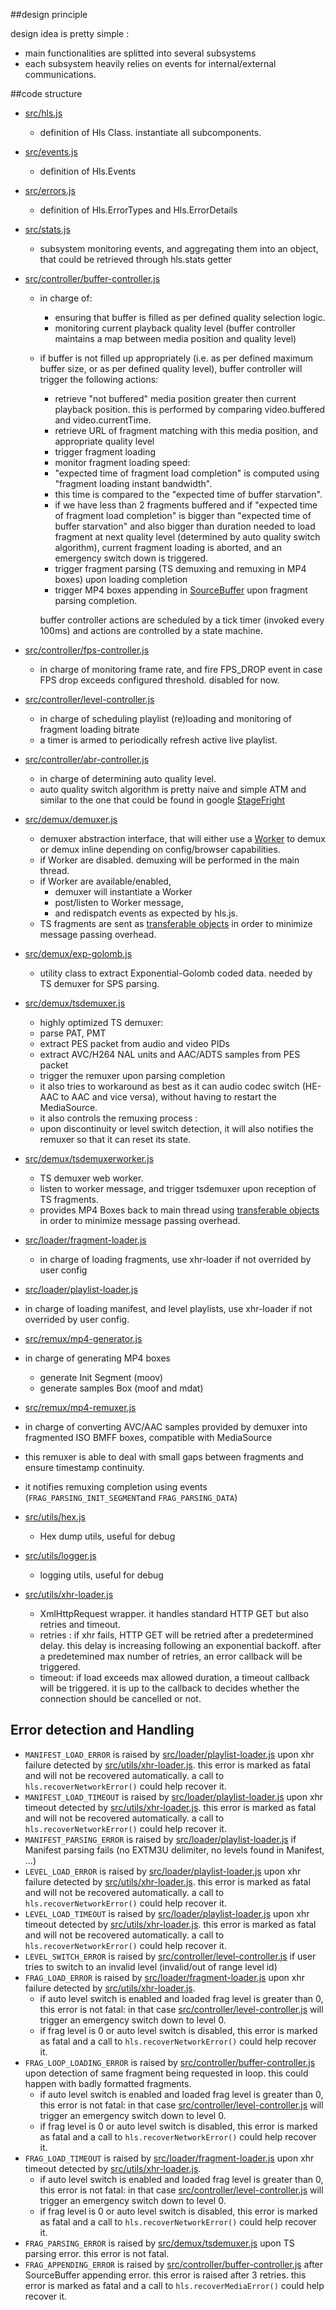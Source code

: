 ##design principle

design idea is pretty simple :

   - main functionalities are splitted into several subsystems
   - each subsystem heavily relies on events for internal/external communications.

##code structure

  - [src/hls.js][]
    - definition of Hls Class. instantiate all subcomponents.
  - [src/events.js][]
    - definition of Hls.Events
  - [src/errors.js][]
    - definition of Hls.ErrorTypes and Hls.ErrorDetails
  - [src/stats.js][]
    - subsystem monitoring events, and aggregating them into an object, that could be retrieved through hls.stats getter

  - [src/controller/buffer-controller.js][]
    - in charge of:
      - ensuring that buffer is filled as per defined quality selection logic. 
      - monitoring current playback quality level (buffer controller maintains a map between media position and quality level)
    - if buffer is not filled up appropriately (i.e. as per defined maximum buffer size, or as per defined quality level), buffer controller will trigger the following actions:
        - retrieve "not buffered" media position greater then current playback position. this is performed by comparing video.buffered and video.currentTime.
        - retrieve URL of fragment matching with this media position, and appropriate quality level
        - trigger fragment loading
        - monitor fragment loading speed:
         - "expected time of fragment load completion" is computed using "fragment loading instant bandwidth".
         - this time is compared to the "expected time of buffer starvation".
         - if we have less than 2 fragments buffered and if "expected time of fragment load completion" is bigger than "expected time of buffer starvation" and also bigger than duration needed to load fragment at next quality level (determined by auto quality switch algorithm), current fragment loading is aborted, and an emergency switch down is triggered.
        - trigger fragment parsing (TS demuxing and remuxing in MP4 boxes) upon loading completion
        - trigger MP4 boxes appending in [SourceBuffer](http://www.w3.org/TR/media-source/#sourcebuffer) upon fragment parsing completion.

      buffer controller actions are scheduled by a tick timer (invoked every 100ms) and actions are controlled by a state machine.

  - [src/controller/fps-controller.js][]
    - in charge of monitoring frame rate, and fire FPS_DROP event in case FPS drop exceeds configured threshold. disabled for now.
  - [src/controller/level-controller.js][]
    - in charge of scheduling playlist (re)loading and monitoring of fragment loading bitrate
    - a timer is armed to periodically refresh active live playlist.

  - [src/controller/abr-controller.js][]
    - in charge of determining auto quality level.
    - auto quality switch algorithm is pretty naive and simple ATM and similar to the one that could be found in google [StageFright](https://android.googlesource.com/platform/frameworks/av/+/master/media/libstagefright/httplive/LiveSession.cpp)

  - [src/demux/demuxer.js][]
    - demuxer abstraction interface, that will either use a [Worker](https://en.wikipedia.org/wiki/Web_worker) to demux or demux inline depending on config/browser capabilities.
    - if Worker are disabled. demuxing will be performed in the main thread.
    - if Worker are available/enabled,
      - demuxer will instantiate a Worker
      - post/listen to Worker message, 
      - and redispatch events as expected by hls.js.
    - TS fragments are sent as [transferable objects](https://developers.google.com/web/updates/2011/12/Transferable-Objects-Lightning-Fast) in order to minimize message passing overhead.
  - [src/demux/exp-golomb.js][]
    - utility class to extract Exponential-Golomb coded data. needed by TS demuxer for SPS parsing.
  - [src/demux/tsdemuxer.js][]
    - highly optimized TS demuxer:
     - parse PAT, PMT
     - extract PES packet from audio and video PIDs
     - extract AVC/H264 NAL units and AAC/ADTS samples from PES packet
     - trigger the remuxer upon parsing completion
     - it also tries to workaround as best as it can audio codec switch (HE-AAC to AAC and vice versa), without having to restart the MediaSource.
     - it also controls the remuxing process : 
      - upon discontinuity or level switch detection, it will also notifies the remuxer so that it can reset its state.
  - [src/demux/tsdemuxerworker.js][]
    - TS demuxer web worker. 
    - listen to worker message, and trigger tsdemuxer upon reception of TS fragments.
    - provides MP4 Boxes back to main thread using [transferable objects](https://developers.google.com/web/updates/2011/12/Transferable-Objects-Lightning-Fast) in order to minimize message passing overhead.
  - [src/loader/fragment-loader.js][]
    - in charge of loading fragments, use xhr-loader if not overrided by user config
  - [src/loader/playlist-loader.js][]
   - in charge of loading manifest, and level playlists, use xhr-loader if not overrided by user config.
  - [src/remux/mp4-generator.js][]
   - in charge of generating MP4 boxes
     - generate Init Segment (moov)
     - generate samples Box (moof and mdat)
  - [src/remux/mp4-remuxer.js][]
   - in charge of converting AVC/AAC samples provided by demuxer into fragmented ISO BMFF boxes, compatible with MediaSource
   - this remuxer is able to deal with small gaps between fragments and ensure timestamp continuity.
   - it notifies remuxing completion using events (```FRAG_PARSING_INIT_SEGMENT```and ```FRAG_PARSING_DATA```)
  - [src/utils/hex.js][]
    - Hex dump utils, useful for debug
  - [src/utils/logger.js][]
    - logging utils, useful for debug
  - [src/utils/xhr-loader.js][]
    - XmlHttpRequest wrapper. it handles standard HTTP GET but also retries and timeout. 
    - retries : if xhr fails, HTTP GET will be retried after a predetermined delay. this delay is increasing following an exponential backoff. after a predetemined max number of retries, an error callback will be triggered.
    - timeout: if load exceeds max allowed duration, a timeout callback will be triggered. it is up to the callback to decides whether the connection should be cancelled or not.

[src/hls.js]: src/hls.js
[src/events.js]: src/events.js
[src/errors.js]: src/errors.js
[src/stats.js]: src/stats.js
[src/controller/abr-controller.js]: src/controller/abr-controller.js
[src/controller/buffer-controller.js]: src/controller/buffer-controller.js
[src/controller/level-controller.js]: src/controller/level-controller.js
[src/controller/fps-controller.js]: src/controller/fps-controller.js
[src/controller/level-controller.js]: src/controller/level-controller.js
[src/demux/demuxer.js]: src/demux/demuxer.js
[src/demux/exp-golomb.js]: src/demux/exp-golomb.js
[src/demux/tsdemuxer.js]: src/demux/tsdemuxer.js
[src/demux/tsdemuxerworker.js]: src/demux/tsdemuxerworker.js
[src/loader/fragment-loader.js]: src/loader/fragment-loader.js
[src/loader/playlist-loader.js]: src/loader/playlist-loader.js
[src/remux/mp4-generator.js]: src/remux/mp4-generator.js
[src/remux/mp4-remuxer.js]: src/remux/mp4-remuxer.js
[src/utils/hex.js]: src/utils/hex.js
[src/utils/logger.js]: src/utils/logger.js
[src/utils/xhr-loader.js]: src/utils/xhr-loader.js


## Error detection and Handling

  - ```MANIFEST_LOAD_ERROR``` is raised by [src/loader/playlist-loader.js][] upon xhr failure detected by [src/utils/xhr-loader.js][]. this error is marked as fatal and will not be recovered automatically. a call to ```hls.recoverNetworkError()``` could help recover it.
  - ```MANIFEST_LOAD_TIMEOUT``` is raised by [src/loader/playlist-loader.js][] upon xhr timeout detected by [src/utils/xhr-loader.js][]. this error is marked as fatal and will not be recovered automatically. a call to ```hls.recoverNetworkError()``` could help recover it.
  - ```MANIFEST_PARSING_ERROR``` is raised by [src/loader/playlist-loader.js][] if Manifest parsing fails (no EXTM3U delimiter, no levels found in Manifest, ...)
  - ```LEVEL_LOAD_ERROR``` is raised by [src/loader/playlist-loader.js][] upon xhr failure detected by [src/utils/xhr-loader.js][]. this error is marked as fatal and will not be recovered automatically. a call to ```hls.recoverNetworkError()``` could help recover it.
  - ```LEVEL_LOAD_TIMEOUT``` is raised by [src/loader/playlist-loader.js][] upon xhr timeout detected by [src/utils/xhr-loader.js][]. this error is marked as fatal and will not be recovered automatically. a call to ```hls.recoverNetworkError()``` could help recover it.
  - ```LEVEL_SWITCH_ERROR``` is raised by [src/controller/level-controller.js][] if user tries to switch to an invalid level (invalid/out of range level id)
  - ```FRAG_LOAD_ERROR``` is raised by [src/loader/fragment-loader.js][] upon xhr failure detected by [src/utils/xhr-loader.js][].
    - if auto level switch is enabled and loaded frag level is greater than 0, this error is not fatal: in that case [src/controller/level-controller.js][] will trigger an emergency switch down to level 0.
    - if frag level is 0 or auto level switch is disabled, this error is marked as fatal and a call to ```hls.recoverNetworkError()``` could help recover it.
  - ```FRAG_LOOP_LOADING_ERROR``` is raised by [src/controller/buffer-controller.js][] upon detection of same fragment being requested in loop. this could happen with badly formatted fragments.
    - if auto level switch is enabled and loaded frag level is greater than 0, this error is not fatal: in that case [src/controller/level-controller.js][] will trigger an emergency switch down to level 0.
    - if frag level is 0 or auto level switch is disabled, this error is marked as fatal and a call to ```hls.recoverNetworkError()``` could help recover it.  
  - ```FRAG_LOAD_TIMEOUT``` is raised by [src/loader/fragment-loader.js][] upon xhr timeout detected by [src/utils/xhr-loader.js][].
    - if auto level switch is enabled and loaded frag level is greater than 0, this error is not fatal: in that case [src/controller/level-controller.js][] will trigger an emergency switch down to level 0.
    - if frag level is 0 or auto level switch is disabled, this error is marked as fatal and a call to ```hls.recoverNetworkError()``` could help recover it.
  - ```FRAG_PARSING_ERROR``` is raised by [src/demux/tsdemuxer.js][] upon TS parsing error. this error is not fatal.
  - ```FRAG_APPENDING_ERROR``` is raised by [src/controller/buffer-controller.js][] after SourceBuffer appending error. this error is raised after 3 retries. this error is marked as fatal and a call to ```hls.recoverMediaError()``` could help recover it.
